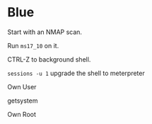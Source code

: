 # Blue

Start with an NMAP scan.

Run `ms17_10` on it.

CTRL-Z to background shell. 


`sessions -u 1` upgrade the shell to meterpreter

Own User

getsystem

Own Root
